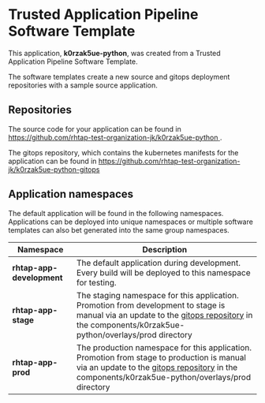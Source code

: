 # Trusted Application Pipeline Software Template

This application, **k0rzak5ue-python**, was created from a Trusted Application Pipeline Software Template.

The software templates create a new source and gitops deployment repositories with a sample source application. 

## Repositories

The source code for your application can be found in [https://github.com/rhtap-test-organization-jk/k0rzak5ue-python ](https://github.com/rhtap-test-organization-jk/k0rzak5ue-python ).
 
The gitops repository, which contains the kubernetes manifests for the application can be found in 
[https://github.com/rhtap-test-organization-jk/k0rzak5ue-python-gitops ](https://github.com/rhtap-test-organization-jk/k0rzak5ue-python-gitops ) 

## Application namespaces 

The default application will be found in the following namespaces. Applications can be deployed into unique namespaces or multiple software templates can also bet generated into the same group namespaces.  

|  Namespace   |  Description   |  
| -------- | -------- |   
| **rhtap-app-development** | The default application during development. Every build will be deployed to this namespace for testing. | 
| **rhtap-app-stage** | The staging namespace for this application. Promotion from development to stage is manual via an update to the [gitops repository](https://github.com/rhtap-test-organization-jk/k0rzak5ue-python-gitops ) in the components/k0rzak5ue-python/overlays/prod directory |  
| **rhtap-app-prod** | The production namespace for this application. Promotion from stage to production is manual via an update to the [gitops repository](https://github.com/rhtap-test-organization-jk/k0rzak5ue-python-gitops ) in the components/k0rzak5ue-python/overlays/prod directory | 